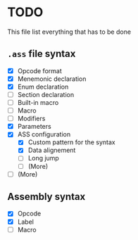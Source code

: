 # TODO
This file list everything that has to be done

## `.ass` file syntax

- [X] Opcode format
- [X] Menemonic declaration
- [X] Enum declaration
- [ ] Section declaration
- [ ] Built-in macro
- [ ] Macro
- [ ] Modifiers
- [X] Parameters
- [X] ASS configuration
    - [X] Custom pattern for the syntax
    - [X] Data alignement
    - [ ] Long jump
    - [ ] (More)
- [ ] (More)

## Assembly syntax
- [X] Opcode
- [X] Label
- [ ] Macro
